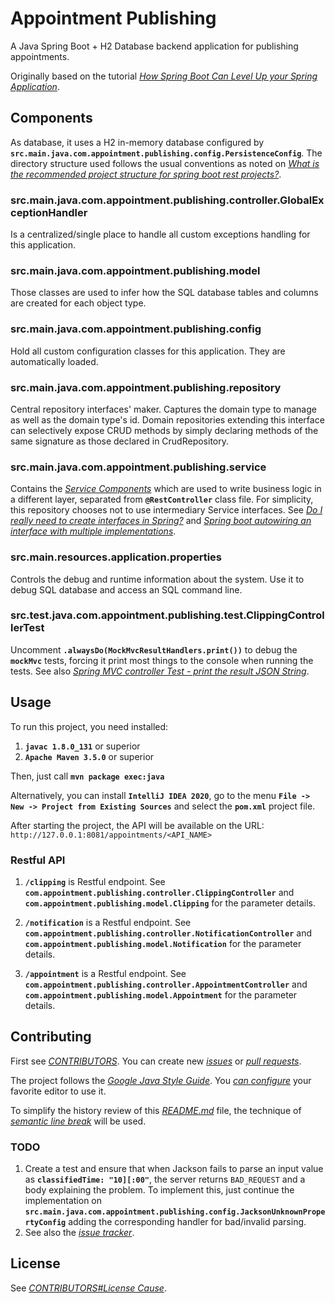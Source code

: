 # Appointment Publishing

A Java Spring Boot + H2 Database backend application for publishing appointments.

Originally based on the tutorial [*How Spring Boot Can Level Up your Spring Application*](https://stackify.com/spring-boot-level-up/).


## Components

As database,
it uses a H2 in-memory database configured by **`src.main.java.com.appointment.publishing.config.PersistenceConfig`**.
The directory structure used follows the usual conventions as noted on
[*What is the recommended project structure for spring boot rest projects?*](https://stackoverflow.com/questions/40902280/).


### src.main.java.com.appointment.publishing.controller.GlobalExceptionHandler

Is a centralized/single place to handle all custom exceptions handling for this application.


### src.main.java.com.appointment.publishing.model

Those classes are used to infer how the SQL database tables and columns are created
for each object type.


### src.main.java.com.appointment.publishing.config

Hold all custom configuration classes for this application.
They are automatically loaded.


### src.main.java.com.appointment.publishing.repository

Central repository interfaces' maker.
Captures the domain type to manage as well as the domain type's id.
Domain repositories extending this interface can selectively expose
CRUD methods by simply declaring methods of the same signature as those declared in CrudRepository.


### src.main.java.com.appointment.publishing.service

Contains the
[*Service Components*](https://stackoverflow.com/questions/58234187/what-is-the-use-of-service-layer-in-spring-boot-applications)
which are used to write business logic in a different layer,
separated from **`@RestController`** class file.
For simplicity,
this repository chooses not to use intermediary Service interfaces.
See
[*Do I really need to create interfaces in Spring?*](https://stackoverflow.com/questions/55087578/) and
[*Spring boot autowiring an interface with multiple implementations*](https://stackoverflow.com/questions/51766013/).


### src.main.resources.application.properties

Controls the debug and runtime information about the system.
Use it to debug SQL database and access an SQL command line.


### src.test.java.com.appointment.publishing.test.ClippingControllerTest

Uncomment **`.alwaysDo(MockMvcResultHandlers.print())`** to debug the **`mockMvc`** tests,
forcing it print most things to the console when running the tests.
See also [*Spring MVC controller Test - print the result JSON String*](https://stackoverflow.com/questions/21495296/).


## Usage

To run this project, you need installed:
1. **`javac 1.8.0_131`** or superior
1. **`Apache Maven 3.5.0`** or superior

Then, just call **`mvn package exec:java`**

Alternatively, you can install **`IntelliJ IDEA 2020`**,
go to the menu **`File -> New -> Project from Existing Sources`** and select the **`pom.xml`** project file.

After starting the project, the API will be available on the URL: `http://127.0.0.1:8081/appointments/<API_NAME>`


### Restful API

1. **`/clipping`** is Restful endpoint. See **`com.appointment.publishing.controller.ClippingController`** and **`com.appointment.publishing.model.Clipping`** for the parameter details.

1. **`/notification`** is a Restful endpoint. See **`com.appointment.publishing.controller.NotificationController`** and **`com.appointment.publishing.model.Notification`** for the parameter details.

1. **`/appointment`** is a Restful endpoint. See **`com.appointment.publishing.controller.AppointmentController`** and **`com.appointment.publishing.model.Appointment`** for the parameter details.


## Contributing

First see [*CONTRIBUTORS*](CONTRIBUTORS).
You can create new [*issues*](https://docs.github.com/en/github/managing-your-work-on-github/creating-an-issue)
or [*pull requests*](https://docs.github.com/en/github/managing-files-in-a-repository/editing-files-in-another-users-repository).

The project follows the [*Google Java Style Guide*](https://google.github.io/styleguide/javaguide.html).
You [*can configure*](https://github.com/google/google-java-format) your favorite editor to use it.

To simplify the history review of this [*README.md*](README.md) file,
the technique of [*semantic line break*](https://github.com/sembr/specification)
will be used.


### TODO

1. Create a test and ensure that when Jackson fails to parse an input value as **`classifiedTime: "10][:00"`**,
   the server returns `BAD_REQUEST` and a body explaining the problem.
   To implement this,
   just continue the implementation on **`src.main.java.com.appointment.publishing.config.JacksonUnknownPropertyConfig`**
   adding the corresponding handler for bad/invalid parsing.
1. See also the [*issue tracker*](/../../issues).


## License

See [*CONTRIBUTORS#License Cause*](CONTRIBUTORS).
